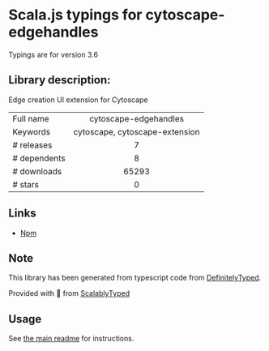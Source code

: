 
# Scala.js typings for cytoscape-edgehandles

Typings are for version 3.6

## Library description:
Edge creation UI extension for Cytoscape

|                    |                 |
| ------------------ | :-------------: |
| Full name          | cytoscape-edgehandles |
| Keywords           | cytoscape, cytoscape-extension |
| # releases         | 7 |
| # dependents       | 8 |
| # downloads        | 65293 |
| # stars            | 0 |

## Links
- [Npm](https://www.npmjs.com/package/cytoscape-edgehandles)
    


## Note
This library has been generated from typescript code from [DefinitelyTyped](https://definitelytyped.org).

Provided with :purple_heart: from [ScalablyTyped](https://github.com/oyvindberg/ScalablyTyped)

## Usage
See [the main readme](../../readme.md) for instructions.


